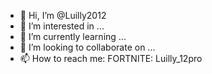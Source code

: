 - 👋 Hi, I’m @Luilly2012
- 👀 I’m interested in ...
- 🌱 I’m currently learning ...
- 💞️ I’m looking to collaborate on ...
- 📫 How to reach me: FORTNITE: Luilly_12pro

<!---
Luilly2012/Luilly2012 is a ✨ special ✨ repository because its `README.md` (this file) appears on your GitHub profile.
You can click the Preview link to take a look at your changes.
--->
